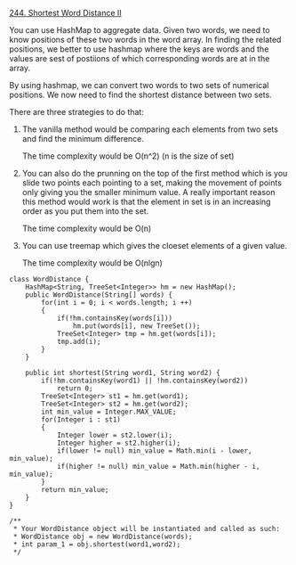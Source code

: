 [244. Shortest Word Distance II](https://leetcode.com/problems/shortest-word-distance-ii/description/)

You can use HashMap to aggregate data.
Given two words, we need to know positions of these two words in the word array.
In finding the related positions, we better to use hashmap where the keys are words and the values are sest of postiions of which corresponding words are at in the array.

By using hashmap, we can convert two words to two sets of numerical positions. We now need to find the shortest distance between two sets.

There are three strategies to do that:

1. The vanilla method would be comparing each elements from two sets and find the minimum difference.

    The time complexity would be O(n^2) (n is the size of set)

2. You can also do the prunning on the top of the first method which is you slide two points each pointing to a set, making the movement of points only giving you the smaller minimum value.
A really important reason this method would work is that the element in set is in an increasing order as you put them into the set.

    The time complexity would be O(n)

3. You can use treemap which gives the cloeset elements of a given value.

    The time complexity would be O(nlgn)

```
class WordDistance {
    HashMap<String, TreeSet<Integer>> hm = new HashMap();    
    public WordDistance(String[] words) {
        for(int i = 0; i < words.length; i ++)
        {
            if(!hm.containsKey(words[i]))
                hm.put(words[i], new TreeSet());
            TreeSet<Integer> tmp = hm.get(words[i]);
            tmp.add(i);
        }
    }
    
    public int shortest(String word1, String word2) {
        if(!hm.containsKey(word1) || !hm.containsKey(word2))
            return 0;
        TreeSet<Integer> st1 = hm.get(word1);
        TreeSet<Integer> st2 = hm.get(word2);
        int min_value = Integer.MAX_VALUE;
        for(Integer i : st1)
        {
            Integer lower = st2.lower(i);
            Integer higher = st2.higher(i);
            if(lower != null) min_value = Math.min(i - lower, min_value);
            if(higher != null) min_value = Math.min(higher - i, min_value);
        }
        return min_value;
    }
}

/**
 * Your WordDistance object will be instantiated and called as such:
 * WordDistance obj = new WordDistance(words);
 * int param_1 = obj.shortest(word1,word2);
 */
```

